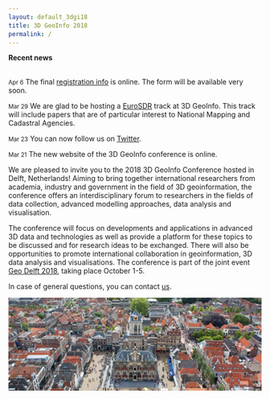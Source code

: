 ```yaml
---
layout: default_3dgi18
title: 3D GeoInfo 2018
permalink: /
---
```


<div class="well"><b>Recent news</b><br/><br/>
	<p><small><span class="post-date">Apr 6</span></small> The final <a href="registration.html">registration info</a> is online. The form will be available very soon.</p>
	<p><small><span class="post-date">Mar 29</span></small> We are glad to be hosting a <a href="http://www.eurosdr.net">EuroSDR</a> track at 3D GeoInfo. This track will include papers that are of particular interest to National Mapping and Cadastral Agencies.</p>
	<p><small><span class="post-date">Mar 23</span></small> You can now follow us on <a href="https://twitter.com/3DDelft2018"><i class="fa fa-twitter"></i> Twitter</a>.</p>
  <p><small><span class="post-date">Mar 21</span></small> The new website of the 3D GeoInfo conference is online.</p>
</div>

We are pleased to invite you to the 2018 3D GeoInfo Conference hosted in Delft, Netherlands! Aiming to bring together international researchers from academia, industry and government in the field of 3D geoinformation, the conference offers an interdisciplinary forum to researchers in the fields of data collection, advanced modelling approaches, data analysis and visualisation.

The conference will focus on developments and applications in advanced 3D data and technologies as well as provide a platform for these topics to be discussed and for research ideas to be exchanged. There will also be opportunities to promote international collaboration in geoinformation, 3D data analysis and visualisations. The conference is part of the joint event [Geo Delft 2018](https://www.tudelft.nl/geodelft2018/), taking place October 1-5.

In case of general questions, you can contact [us](mailto:info@3dgeoinfo2018.nl).

<img class="image img-responsive" src="img/Delft-Hall.jpg" /><br />